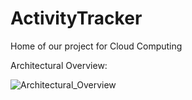 # ActivityTracker
Home of our project for Cloud Computing

Architectural Overview:

![Architectural_Overview](https://github.com/user-attachments/assets/c552e95a-2ed4-4ab5-8a67-f050da68b929)
